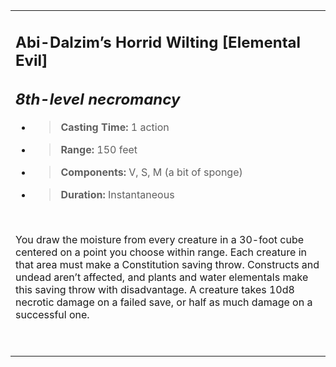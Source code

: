 
<table><tbody><tr class="odd"><td><h2 id="abi-dalzims-horrid-wilting-elemental-evil"><strong>Abi-Dalzim’s Horrid Wilting</strong> [Elemental Evil]</h2><h2 id="th-level-necromancy"><em>8th-level necromancy</em></h2><ul><li><blockquote><p><strong>Casting Time:</strong> 1 action</p></blockquote></li><li><blockquote><p><strong>Range:</strong> 150 feet</p></blockquote></li><li><blockquote><p><strong>Components:</strong> V, S, M (a bit of sponge)</p></blockquote></li><li><blockquote><p><strong>Duration:</strong> Instantaneous</p></blockquote></li></ul><p> </p><p>You draw the moisture from every creature in a 30-foot cube centered on a point you choose within range. Each creature in that area must make a Constitution saving throw. Constructs and undead aren’t affected, and plants and water elementals make this saving throw with disadvantage. A creature takes 10d8 necrotic damage on a failed save, or half as much damage on a successful one.</p><p> </p></td></tr></tbody></table>
